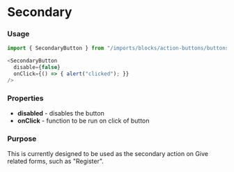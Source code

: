 # Secondary

### Usage

```js
import { SecondaryButton } from "/imports/blocks/action-buttons/buttons";

<SecondaryButton
  disable={false}
  onClick={() => { alert("clicked"); }}
/>
```

### Properties

* **disabled** - disables the button
* **onClick** - function to be run on click of button

### Purpose

This is currently designed to be used as the secondary action on Give related forms, such as "Register".
